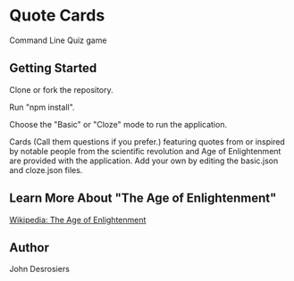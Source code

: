 # Quote Cards
Command Line Quiz game

## Getting Started
Clone or fork the repository.

Run "npm install".

Choose the "Basic" or "Cloze" mode to run the application.

Cards (Call them questions if you prefer.) featuring quotes from or inspired by notable people from the scientific revolution and Age of Enlightenment are provided with the application. Add your own by editing the basic.json and cloze.json files.

## Learn More About "The Age of Enlightenment"
[Wikipedia: The Age of Enlightenment](https://en.wikipedia.org/wiki/Age_of_Enlightenment)

## Author
John Desrosiers